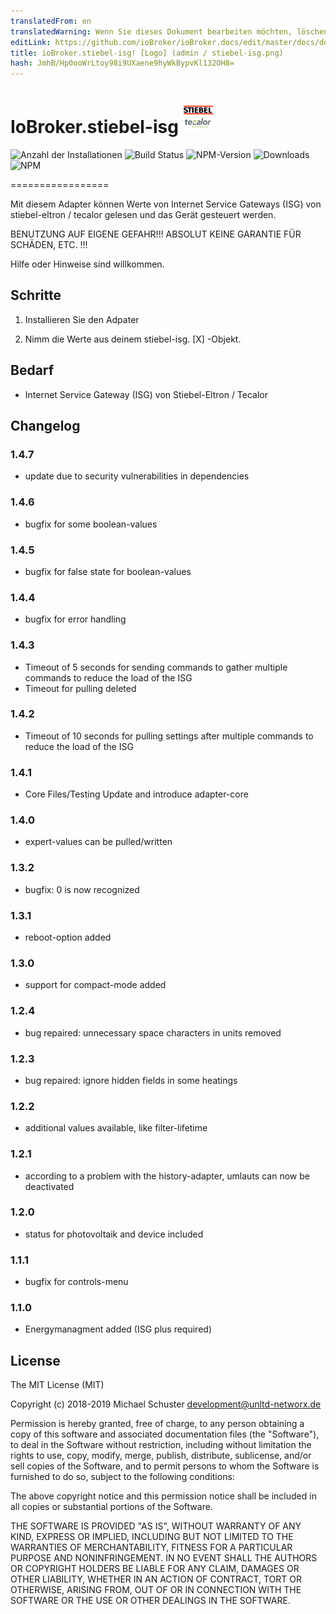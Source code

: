 ```yaml
---
translatedFrom: en
translatedWarning: Wenn Sie dieses Dokument bearbeiten möchten, löschen Sie bitte das Feld "translationsFrom". Andernfalls wird dieses Dokument automatisch erneut übersetzt
editLink: https://github.com/ioBroker/ioBroker.docs/edit/master/docs/de/adapterref/iobroker.stiebel-isg/README.md
title: ioBroker.stiebel-isg! [Logo] (admin / stiebel-isg.png)
hash: JmhB/Hp0ooWrLtoy98i9UXaene9hyWkBypvKl132OH8=
---
```

# IoBroker.stiebel-isg ![Logo](../../../en/adapterref/iobroker.stiebel-isg/admin/stiebel-isg.png)

![Anzahl der Installationen](http://iobroker.live/badges/stiebel-isg-stable.svg)
![Build Status](https://api.travis-ci.org/unltdnetworx/ioBroker.stiebel-isg.svg?branch=master)
![NPM-Version](https://img.shields.io/npm/v/iobroker.stiebel-isg.svg)
![Downloads](https://img.shields.io/npm/dm/iobroker.stiebel-isg.svg)
![NPM](https://nodei.co/npm/iobroker.stiebel-isg.png?downloads=true)

=================

Mit diesem Adapter können Werte von Internet Service Gateways (ISG) von stiebel-eltron / tecalor gelesen und das Gerät gesteuert werden.

BENUTZUNG AUF EIGENE GEFAHR!!! ABSOLUT KEINE GARANTIE FÜR SCHÄDEN, ETC. !!!

Hilfe oder Hinweise sind willkommen.

## Schritte
1. Installieren Sie den Adpater

2. Nimm die Werte aus deinem stiebel-isg. [X] -Objekt.

## Bedarf
* Internet Service Gateway (ISG) von Stiebel-Eltron / Tecalor

## Changelog

### 1.4.7

* update due to security vulnerabilities in dependencies

### 1.4.6

* bugfix for some boolean-values

### 1.4.5

* bugfix for false state for boolean-values

### 1.4.4

* bugfix for error handling

### 1.4.3

* Timeout of 5 seconds for sending commands to gather multiple commands to reduce the load of the ISG
* Timeout for pulling deleted

### 1.4.2

* Timeout of 10 seconds for pulling settings after multiple commands to reduce the load of the ISG

### 1.4.1

* Core Files/Testing Update and introduce adapter-core

### 1.4.0

* expert-values can be pulled/written

### 1.3.2

* bugfix: 0 is now recognized

### 1.3.1

* reboot-option added

### 1.3.0

* support for compact-mode added

### 1.2.4

* bug repaired: unnecessary space characters in units removed 

### 1.2.3

* bug repaired: ignore hidden fields in some heatings

### 1.2.2

* additional values available, like filter-lifetime

### 1.2.1

* according to a problem with the history-adapter, umlauts can now be deactivated

### 1.2.0

* status for photovoltaik and device included

### 1.1.1

* bugfix for controls-menu

### 1.1.0

* Energymanagment added (ISG plus required)

## License

The MIT License (MIT)

Copyright (c) 2018-2019 Michael Schuster <development@unltd-networx.de>

Permission is hereby granted, free of charge, to any person obtaining a copy
of this software and associated documentation files (the "Software"), to deal
in the Software without restriction, including without limitation the rights
to use, copy, modify, merge, publish, distribute, sublicense, and/or sell
copies of the Software, and to permit persons to whom the Software is
furnished to do so, subject to the following conditions:

The above copyright notice and this permission notice shall be included in
all copies or substantial portions of the Software.

THE SOFTWARE IS PROVIDED "AS IS", WITHOUT WARRANTY OF ANY KIND, EXPRESS OR
IMPLIED, INCLUDING BUT NOT LIMITED TO THE WARRANTIES OF MERCHANTABILITY,
FITNESS FOR A PARTICULAR PURPOSE AND NONINFRINGEMENT. IN NO EVENT SHALL THE
AUTHORS OR COPYRIGHT HOLDERS BE LIABLE FOR ANY CLAIM, DAMAGES OR OTHER
LIABILITY, WHETHER IN AN ACTION OF CONTRACT, TORT OR OTHERWISE, ARISING FROM,
OUT OF OR IN CONNECTION WITH THE SOFTWARE OR THE USE OR OTHER DEALINGS IN
THE SOFTWARE.